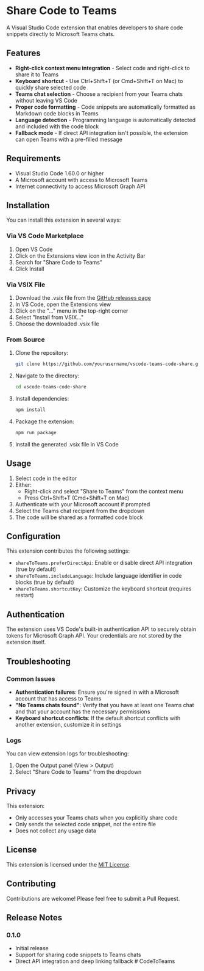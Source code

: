 # Share Code to Teams

A Visual Studio Code extension that enables developers to share code snippets directly to Microsoft Teams chats.

## Features

- **Right-click context menu integration** - Select code and right-click to share it to Teams
- **Keyboard shortcut** - Use Ctrl+Shift+T (or Cmd+Shift+T on Mac) to quickly share selected code
- **Teams chat selection** - Choose a recipient from your Teams chats without leaving VS Code
- **Proper code formatting** - Code snippets are automatically formatted as Markdown code blocks in Teams
- **Language detection** - Programming language is automatically detected and included with the code block
- **Fallback mode** - If direct API integration isn't possible, the extension can open Teams with a pre-filled message

## Requirements

- Visual Studio Code 1.60.0 or higher
- A Microsoft account with access to Microsoft Teams
- Internet connectivity to access Microsoft Graph API

## Installation

You can install this extension in several ways:

### Via VS Code Marketplace

1. Open VS Code
2. Click on the Extensions view icon in the Activity Bar
3. Search for "Share Code to Teams"
4. Click Install

### Via VSIX File

1. Download the .vsix file from the [GitHub releases page](https://github.com/yourusername/vscode-teams-code-share/releases)
2. In VS Code, open the Extensions view
3. Click on the "..." menu in the top-right corner
4. Select "Install from VSIX..."
5. Choose the downloaded .vsix file

### From Source

1. Clone the repository:
   ```bash
   git clone https://github.com/yourusername/vscode-teams-code-share.git
   ```
2. Navigate to the directory:
   ```bash
   cd vscode-teams-code-share
   ```
3. Install dependencies:
   ```bash
   npm install
   ```
4. Package the extension:
   ```bash
   npm run package
   ```
5. Install the generated .vsix file in VS Code

## Usage

1. Select code in the editor
2. Either:
   - Right-click and select "Share to Teams" from the context menu
   - Press Ctrl+Shift+T (Cmd+Shift+T on Mac)
3. Authenticate with your Microsoft account if prompted
4. Select the Teams chat recipient from the dropdown
5. The code will be shared as a formatted code block

## Configuration

This extension contributes the following settings:

- `shareToTeams.preferDirectApi`: Enable or disable direct API integration (true by default)
- `shareToTeams.includeLanguage`: Include language identifier in code blocks (true by default)
- `shareToTeams.shortcutKey`: Customize the keyboard shortcut (requires restart)

## Authentication

The extension uses VS Code's built-in authentication API to securely obtain tokens for Microsoft Graph API. Your credentials are not stored by the extension itself.

## Troubleshooting

### Common Issues

- **Authentication failures**: Ensure you're signed in with a Microsoft account that has access to Teams
- **"No Teams chats found"**: Verify that you have at least one Teams chat and that your account has the necessary permissions
- **Keyboard shortcut conflicts**: If the default shortcut conflicts with another extension, customize it in settings

### Logs

You can view extension logs for troubleshooting:

1. Open the Output panel (View > Output)
2. Select "Share Code to Teams" from the dropdown

## Privacy

This extension:
- Only accesses your Teams chats when you explicitly share code
- Only sends the selected code snippet, not the entire file
- Does not collect any usage data

## License

This extension is licensed under the [MIT License](LICENSE.md).

## Contributing

Contributions are welcome! Please feel free to submit a Pull Request.

## Release Notes

### 0.1.0

- Initial release
- Support for sharing code snippets to Teams chats
- Direct API integration and deep linking fallback
#   C o d e T o T e a m s  
 